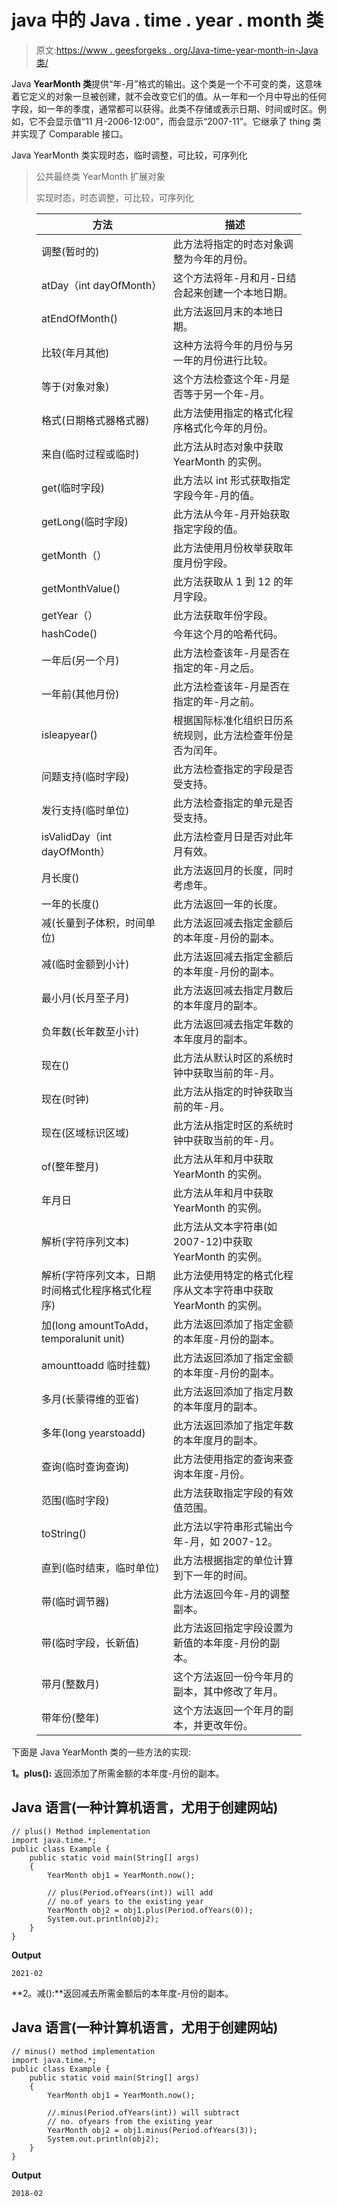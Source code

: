 # java 中的 Java . time . year . month 类

> 原文:[https://www . geesforgeks . org/Java-time-year-month-in-Java 类/](https://www.geeksforgeeks.org/java-time-yearmonth-class-in-java/)

Java **YearMonth 类**提供“年-月”格式的输出。这个类是一个不可变的类，这意味着它定义的对象一旦被创建，就不会改变它们的值。从一年和一个月中导出的任何字段，如一年的季度，通常都可以获得。此类不存储或表示日期、时间或时区。例如，它不会显示值“11 月-2006-12:00”，而会显示“2007-11”。它继承了 thing 类并实现了 Comparable 接口。

Java YearMonth 类实现时态，临时调整，可比较<yearmonth>，可序列化</yearmonth>

> 公共最终类 YearMonth 扩展对象
> 
> 实现时态，时态调整，可比较<yearmonth>，可序列化</yearmonth>

<figure class="table">

| **方法** | **描述** |
| --- | --- |
| 调整(暂时的) | 此方法将指定的时态对象调整为今年的月份。 |
| atDay（int dayOfMonth） | 这个方法将年-月和月-日结合起来创建一个本地日期。 |
| atEndOfMonth() | 此方法返回月末的本地日期。 |
| 比较(年月其他) | 这种方法将今年的月份与另一年的月份进行比较。 |
| 等于(对象对象) | 这个方法检查这个年-月是否等于另一个年-月。 |
| 格式(日期格式器格式器) | 此方法使用指定的格式化程序格式化今年的月份。 |
| 来自(临时过程或临时) | 此方法从时态对象中获取 YearMonth 的实例。 |
| get(临时字段) | 此方法以 int 形式获取指定字段今年-月的值。 |
| getLong(临时字段) | 此方法从今年-月开始获取指定字段的值。 |
| getMonth（） | 此方法使用月份枚举获取年度月份字段。 |
| getMonthValue() | 此方法获取从 1 到 12 的年月字段。 |
| getYear（） | 此方法获取年份字段。 |
| hashCode() | 今年这个月的哈希代码。 |
| 一年后(另一个月) | 此方法检查该年-月是否在指定的年-月之后。 |
| 一年前(其他月份) | 此方法检查该年-月是否在指定的年-月之前。 |
| isleapyear() | 根据国际标准化组织日历系统规则，此方法检查年份是否为闰年。 |
| 问题支持(临时字段) | 此方法检查指定的字段是否受支持。 |
| 发行支持(临时单位) | 此方法检查指定的单元是否受支持。 |
| isValidDay（int dayOfMonth） | 此方法检查月日是否对此年月有效。 |
| 月长度() | 此方法返回月的长度，同时考虑年。 |
| 一年的长度() | 此方法返回一年的长度。 |
| 减(长量到子体积，时间单位) | 此方法返回减去指定金额后的本年度-月份的副本。 |
| 减(临时金额到小计) | 此方法返回减去指定金额后的本年度-月份的副本。 |
| 最小月(长月至子月) | 此方法返回减去指定月数后的本年度月的副本。 |
| 负年数(长年数至小计) | 此方法返回减去指定年数的本年度月的副本。 |
| 现在() | 此方法从默认时区的系统时钟中获取当前的年-月。 |
| 现在(时钟) | 此方法从指定的时钟获取当前的年-月。 |
| 现在(区域标识区域) | 此方法从指定时区的系统时钟中获取当前的年-月。 |
| of(整年整月) | 此方法从年和月中获取 YearMonth 的实例。 |
| 年月日 | 此方法从年和月中获取 YearMonth 的实例。 |
| 解析(字符序列文本) | 此方法从文本字符串(如 2007-12)中获取 YearMonth 的实例。 |
| 解析(字符序列文本，日期时间格式化程序格式化程序) | 此方法使用特定的格式化程序从文本字符串中获取 YearMonth 的实例。 |
| 加(long amountToAdd，temporalunit unit) | 此方法返回添加了指定金额的本年度-月份的副本。 |
| amounttoadd 临时挂载) | 此方法返回添加了指定金额的本年度-月份的副本。 |
| 多月(长蒙得维的亚省) | 此方法返回添加了指定月数的本年度月的副本。 |
| 多年(long yearstoadd) | 此方法返回添加了指定年数的本年度月的副本。 |
| 查询(临时查询<r>查询)</r> | 此方法使用指定的查询来查询本年度-月份。 |
| 范围(临时字段) | 此方法获取指定字段的有效值范围。 |
| toString() | 此方法以字符串形式输出今年-月，如 2007-12。 |
| 直到(临时结束，临时单位) | 此方法根据指定的单位计算到下一年的时间。 |
| 带(临时调节器) | 此方法返回今年-月的调整副本。 |
| 带(临时字段，长新值) | 此方法返回指定字段设置为新值的本年度-月份的副本。 |
| 带月(整数月) | 这个方法返回一份今年月的副本，其中修改了年月。 |
| 带年份(整年) | 这个方法返回一个年月的副本，并更改年份。 |

</figure>

下面是 Java YearMonth 类的一些方法的实现:

**1。plus():** 返回添加了所需金额的本年度-月份的副本。

## Java 语言(一种计算机语言，尤用于创建网站)

```
// plus() Method implementation
import java.time.*;
public class Example {
    public static void main(String[] args)
    {
        YearMonth obj1 = YearMonth.now();

        // plus(Period.ofYears(int)) will add
        // no.of years to the existing year
        YearMonth obj2 = obj1.plus(Period.ofYears(0));
        System.out.println(obj2);
    }
}
```

**Output**

```
2021-02
```

**2。减():**返回减去所需金额后的本年度-月份的副本。

## Java 语言(一种计算机语言，尤用于创建网站)

```
// minus() method implementation
import java.time.*;
public class Example {
    public static void main(String[] args)
    {
        YearMonth obj1 = YearMonth.now();

        //.minus(Period.ofYears(int)) will subtract
        // no. ofyears from the existing year
        YearMonth obj2 = obj1.minus(Period.ofYears(3));
        System.out.println(obj2);
    }
}
```

**Output**

```
2018-02
```